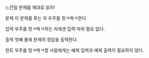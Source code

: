 느낀점
문제를 제대로 읽자!


문제
이 문제를 푸는 자 우주를 정ㅋ벅ㅋ한다.

입력
우주를 정ㅋ벅ㅋ하는 자에겐 입력 따위 필요 없다.

출력
첫째 줄에 문제의 정답을 출력한다.

힌트
우주를 정ㅋ벅ㅋ할 사람에게는 예제 입력과 예제 출력이 필요하지 않다.
